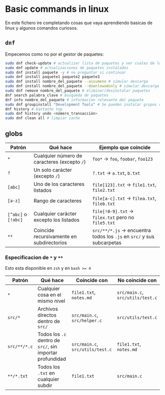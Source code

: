 # Basic commands in linux

En este fichero ire completando cosas que vaya aprendiendo basicas de linux y
algunos comandos curiosos.

## `dnf`

Empecemos como no por el gestor de paquetes:

```bash
sudo dnf check-update # actualizar lista de paquetes y ver cuales de los descargados tienen actualizaciones
sudo dnf update # actualizaciones de paquetes instalados
sudo dnf install paquete -y # no preguntar si continuar
sudo dnf install paquete1 paquete2 paquete3
sudo dnf install nombre_del_paquete --assumeno # simular descarga
sudo dnf install nombre_del_paquete --downlowadonly # simular descarga
sudo dnf remove nombre_del_paquete # eliminar/desinstalar paquetes
dnf search palabra_clave # busqueda de paquetes
dnf info nombre_del_paquete # informacion relevante del paquete
sudo dnf groupinstall "Development Tools" # Se pueden instalar grupos de paquetes
dnf history # bastante top
sudo dnf history undo <número_transacción>
sudo dnf clean all # limpiar cache
```

## globs

| Patrón              | Qué hace                                     | Ejemplo que coincide                                                  |
| ------------------- | -------------------------------------------- | --------------------------------------------------------------------- |
| `*`                 | Cualquier número de caracteres (excepto `/`) | `foo*` → `foo`, `foobar`, `foo123`                                    |
| `?`                 | Un solo carácter (excepto `/`)               | `?.txt` → `a.txt`, `b.txt`                                            |
| `[abc]`             | Uno de los caracteres listados               | `file[123].txt` → `file1.txt`, `file2.txt`                            |
| `[a-z]`             | Rango de caracteres                          | `file[a-c].txt` → `filea.txt`, `fileb.txt`                            |
| `[^abc]` o `[!abc]` | Cualquier carácter excepto los listados      | `file[!0-9].txt` → `filex.txt` pero no `file5.txt`                    |
| `**`                | Coincide recursivamente en subdirectorios    | `src/**/*.js` → encuentra todos los `.js` en `src/` y sus subcarpetas |

### Especificacion de `*` y `**`

Esto esta disponible en `zsh` y en `bash >= 4`

| Patrón       | Qué hace                                                  | Coincide con                     | No coincide con                  |
| ------------ | --------------------------------------------------------- | -------------------------------- | -------------------------------- |
| `*`          | Cualquier cosa en el mismo nivel                          | `file1.txt`, `notes.md`          | `src/main.c`, `src/utils/test.c` |
| `src/*`      | Archivos directos dentro de `src/`                        | `src/main.c`, `src/helper.c`     | `src/utils/test.c`               |
| `src/**/*.c` | Todos los `.c` dentro de `src/`, sin importar profundidad | `src/main.c`, `src/utils/test.c` | `file1.txt`, `notes.md`          |
| `**/*.txt`   | Todos los `.txt` en cualquier subdir                      | `file1.txt`                      | `src/main.c`                     |

